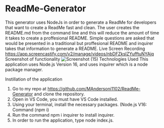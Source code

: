 # ReadMe-Generator
This generator uses NodeJs in order to generate a ReadMe for developers that want to create a ReadMe fast and clean. The user creates the README.md from the command line and this will reduce the amount of time it takes to create a proffesional README. Simple questions are asked that would be presented in a traditional but proffesional README and inquirer takes that information to generate a README.
Live Screen Recording
https://app.screencastify.com/v2/manage/videos/nbDFZksIZYufftuNYAjq
Screenshot of functionality
![Screenshot (15)](https://github.com/MAndersoni1102/ReadMe-Generator/assets/160556796/b572e80c-3fb6-49f7-8410-faa200aa4964)
Technologies Used
This application uses Node.js Version 16, and uses inquirer which is a node package manager.

Instillation of the application
1. Go to my repo at https://github.com/MAndersoni1102/ReadMe-Generator and clone the repository.
2. Open in VS Code, you must have VS Code installed.
3. Using your terminal, install the necessary packages. (Node.js V16: Command (npm i)
4. Run the command npm i inquirer to install inquirer.
5. In order to run the application, type node index.js.


